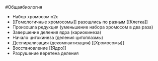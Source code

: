 #Общаябиология 
+ Набор хромосом n2c
+ [[Гомологичные хромосомы]] разошлись по разным [[Клетка]]
+ Произошла редукция (уменьшение набора хромосом в два раза)
+ Завершение деления ядра (кариокинеза)
+ Начало цитокинеза (деления цитоплазмы)
+ Деспирализация (декомпактизация) [[Хромосомы]]
+ Восстановление [[Ядро]]
+ Разрушение веретена деления